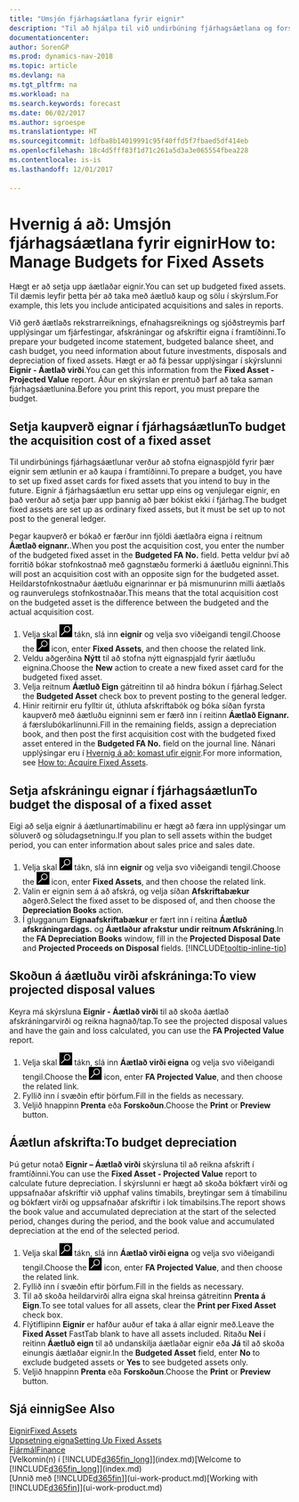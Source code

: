 ```yaml
---
title: "Umsjón fjárhagsáætlana fyrir eignir"
description: "Til að hjálpa til við undirbúning fjárhagsáætlana og forspáa, eru settar upp upplýsingar um fjárfestingar, afskráningar og afskriftir eigna í framtíðinni."
documentationcenter: 
author: SorenGP
ms.prod: dynamics-nav-2018
ms.topic: article
ms.devlang: na
ms.tgt_pltfrm: na
ms.workload: na
ms.search.keywords: forecast
ms.date: 06/02/2017
ms.author: sgroespe
ms.translationtype: HT
ms.sourcegitcommit: 1dfba8b14019991c95f40ffd5f7fbaed5df414eb
ms.openlocfilehash: 18c4d5fff83f1d71c261a5d3a3e065554fbea228
ms.contentlocale: is-is
ms.lasthandoff: 12/01/2017

---
```

# <a name="how-to-manage-budgets-for-fixed-assets"></a><span data-ttu-id="5b0d1-103">Hvernig á að: Umsjón fjárhagsáætlana fyrir eignir</span><span class="sxs-lookup"><span data-stu-id="5b0d1-103">How to: Manage Budgets for Fixed Assets</span></span>
<span data-ttu-id="5b0d1-104">Hægt er að setja upp áætlaðar eignir.</span><span class="sxs-lookup"><span data-stu-id="5b0d1-104">You can set up budgeted fixed assets.</span></span> <span data-ttu-id="5b0d1-105">Til dæmis leyfir þetta þér að taka með áætluð kaup og sölu í skýrslum.</span><span class="sxs-lookup"><span data-stu-id="5b0d1-105">For example, this lets you include anticipated acquisitions and sales in reports.</span></span>  

<span data-ttu-id="5b0d1-106">Við gerð áætlaðs rekstrarreiknings, efnahagsreiknings og sjóðstreymis þarf upplýsingar um fjárfestingar, afskráningar og afskriftir eigna í framtíðinni.</span><span class="sxs-lookup"><span data-stu-id="5b0d1-106">To prepare your budgeted income statement, budgeted balance sheet, and cash budget, you need information about future investments, disposals and depreciation of fixed assets.</span></span> <span data-ttu-id="5b0d1-107">Hægt er að fá þessar upplýsingar í skýrslunni **Eignir - Áætlað virði**.</span><span class="sxs-lookup"><span data-stu-id="5b0d1-107">You can get this information from the **Fixed Asset - Projected Value** report.</span></span> <span data-ttu-id="5b0d1-108">Áður en skýrslan er prentuð þarf að taka saman fjárhagsáætlunina.</span><span class="sxs-lookup"><span data-stu-id="5b0d1-108">Before you print this report, you must prepare the budget.</span></span>  

## <a name="to-budget-the-acquisition-cost-of-a-fixed-asset"></a><span data-ttu-id="5b0d1-109">Setja kaupverð eignar í fjárhagsáætlun</span><span class="sxs-lookup"><span data-stu-id="5b0d1-109">To budget the acquisition cost of a fixed asset</span></span>
<span data-ttu-id="5b0d1-110">Til undirbúnings fjárhagsáætlunar verður að stofna eignaspjöld fyrir þær eignir sem ætlunin er að kaupa í framtíðinni.</span><span class="sxs-lookup"><span data-stu-id="5b0d1-110">To prepare a budget, you have to set up fixed asset cards for fixed assets that you intend to buy in the future.</span></span> <span data-ttu-id="5b0d1-111">Eignir á fjárhagsáætlun eru settar upp eins og venjulegar eignir, en það verður að setja þær upp þannig að þær bókist ekki í fjárhag.</span><span class="sxs-lookup"><span data-stu-id="5b0d1-111">The budget fixed assets are set up as ordinary fixed assets, but it must be set up to not post to the general ledger.</span></span>

<span data-ttu-id="5b0d1-112">Þegar kaupverð er bókað er færður inn fjöldi áætlaðra eigna í reitnum **Áætlað eignanr.**.</span><span class="sxs-lookup"><span data-stu-id="5b0d1-112">When you post the acquisition cost, you enter the number of the budgeted fixed asset in the **Budgeted FA No.** field.</span></span> <span data-ttu-id="5b0d1-113">Þetta veldur því að forritið bókar stofnkostnað með gagnstæðu formerki á áætluðu eigninni.</span><span class="sxs-lookup"><span data-stu-id="5b0d1-113">This will post an acquisition cost with an opposite sign for the budgeted asset.</span></span> <span data-ttu-id="5b0d1-114">Heildarstofnkostnaður áætluðu eignarinnar er þá mismunurinn milli áætlaðs og raunverulegs stofnkostnaðar.</span><span class="sxs-lookup"><span data-stu-id="5b0d1-114">This means that the total acquisition cost on the budgeted asset is the difference between the budgeted and the actual acquisition cost.</span></span>

1. <span data-ttu-id="5b0d1-115">Velja skal ![Leit að síðu eða skýrslu](media/ui-search/search_small.png "Leit að síðu eða skýrslu táknið") tákn, slá inn **eignir** og velja svo viðeigandi tengil.</span><span class="sxs-lookup"><span data-stu-id="5b0d1-115">Choose the ![Search for Page or Report](media/ui-search/search_small.png "Search for Page or Report icon") icon, enter **Fixed Assets**, and then choose the related link.</span></span>
2. <span data-ttu-id="5b0d1-116">Veldu aðgerðina **Nýtt** til að stofna nýtt eignaspjald fyrir áætluðu eignina.</span><span class="sxs-lookup"><span data-stu-id="5b0d1-116">Choose the **New** action to create a new fixed asset card for the budgeted fixed asset.</span></span>
3. <span data-ttu-id="5b0d1-117">Velja reitnum **Áætluð Eign** gátreitinn til að hindra bókun í fjárhag.</span><span class="sxs-lookup"><span data-stu-id="5b0d1-117">Select the **Budgeted Asset** check box to prevent posting to the general ledger.</span></span>
4. <span data-ttu-id="5b0d1-118">Hinir reitirnir eru fylltir út, úthluta afskriftabók og bóka síðan fyrsta kaupverð með áætluðu eigninni sem er færð inn í reitinn **Áætlað Eignanr.** á færslubókarlínunni.</span><span class="sxs-lookup"><span data-stu-id="5b0d1-118">Fill in the remaining fields, assign a depreciation book, and then post the first acquisition cost with the budgeted fixed asset entered in the **Budgeted FA No.** field on the journal line.</span></span> <span data-ttu-id="5b0d1-119">Nánari upplýsingar eru í [Hvernig á að: komast ufir eignir](fa-how-acquire.md).</span><span class="sxs-lookup"><span data-stu-id="5b0d1-119">For more information, see [How to: Acquire Fixed Assets](fa-how-acquire.md).</span></span>

## <a name="to-budget-the-disposal-of-a-fixed-asset"></a><span data-ttu-id="5b0d1-120">Setja afskráningu eignar í fjárhagsáætlun</span><span class="sxs-lookup"><span data-stu-id="5b0d1-120">To budget the disposal of a fixed asset</span></span>
<span data-ttu-id="5b0d1-121">Eigi að selja eignir á áætlunartímabilinu er hægt að færa inn upplýsingar um söluverð og söludagsetningu.</span><span class="sxs-lookup"><span data-stu-id="5b0d1-121">If you plan to sell assets within the budget period, you can enter information about sales price and sales date.</span></span>

1. <span data-ttu-id="5b0d1-122">Velja skal ![Leit að síðu eða skýrslu](media/ui-search/search_small.png "Leit að síðu eða skýrslu táknið") tákn, slá inn **eignir** og velja svo viðeigandi tengil.</span><span class="sxs-lookup"><span data-stu-id="5b0d1-122">Choose the ![Search for Page or Report](media/ui-search/search_small.png "Search for Page or Report icon") icon, enter **Fixed Assets**, and then choose the related link.</span></span>
2. <span data-ttu-id="5b0d1-123">Valin er eignin sem á að afskrá, og velja síðan **Afskriftabækur** aðgerð.</span><span class="sxs-lookup"><span data-stu-id="5b0d1-123">Select the fixed asset to be disposed of, and then choose the **Depreciation Books** action.</span></span>
3. <span data-ttu-id="5b0d1-124">Í glugganum **Eignaafskriftabækur** er fært inn í reitina **Áætluð afskráningardags.** og **Áætlaður afrakstur undir reitnum Afskráning**.</span><span class="sxs-lookup"><span data-stu-id="5b0d1-124">In the **FA Depreciation Books** window, fill in the **Projected Disposal Date** and **Projected Proceeds on Disposal** fields.</span></span> [!INCLUDE[tooltip-inline-tip](includes/tooltip-inline-tip_md.md)]

## <a name="to-view-projected-disposal-values"></a><span data-ttu-id="5b0d1-125">Skoðun á áætluðu virði afskráninga:</span><span class="sxs-lookup"><span data-stu-id="5b0d1-125">To view projected disposal values</span></span>
<span data-ttu-id="5b0d1-126">Keyra má skýrsluna **Eignir - Áætlað virði** til að skoða áætlað afskráningarvirði og reikna hagnað/tap.</span><span class="sxs-lookup"><span data-stu-id="5b0d1-126">To see the projected disposal values and have the gain and loss calculated, you can use the **FA Projected Value** report.</span></span>

1. <span data-ttu-id="5b0d1-127">Velja skal ![Leit að síðu eða skýrslu](media/ui-search/search_small.png "Leit að síðu eða skýrslu táknið") tákn, slá inn **Áætlað virði eigna** og velja svo viðeigandi tengil.</span><span class="sxs-lookup"><span data-stu-id="5b0d1-127">Choose the ![Search for Page or Report](media/ui-search/search_small.png "Search for Page or Report icon") icon, enter **FA Projected Value**, and then choose the related link.</span></span>
2. <span data-ttu-id="5b0d1-128">Fyllið inn í svæðin eftir þörfum.</span><span class="sxs-lookup"><span data-stu-id="5b0d1-128">Fill in the fields as necessary.</span></span>
3. <span data-ttu-id="5b0d1-129">Veljið hnappinn **Prenta** eða **Forskoðun**.</span><span class="sxs-lookup"><span data-stu-id="5b0d1-129">Choose the **Print** or **Preview** button.</span></span>

## <a name="to-budget-depreciation"></a><span data-ttu-id="5b0d1-130">Áætlun afskrifta:</span><span class="sxs-lookup"><span data-stu-id="5b0d1-130">To budget depreciation</span></span>
<span data-ttu-id="5b0d1-131">Þú getur notað **Eignir – Áætlað virði** skýrsluna til að reikna afskrift í framtíðinni.</span><span class="sxs-lookup"><span data-stu-id="5b0d1-131">You can use the **Fixed Asset - Projected Value** report to calculate future depreciation.</span></span> <span data-ttu-id="5b0d1-132">Í skýrslunni er hægt að skoða bókfært virði og uppsafnaðar afskriftir við upphaf valins tímabils, breytingar sem á tímabilinu og bókfært virði og uppsafnaðar afskriftir i lok tímabilsins.</span><span class="sxs-lookup"><span data-stu-id="5b0d1-132">The report shows the book value and accumulated depreciation at the start of the selected period, changes during the period, and the book value and accumulated depreciation at the end of the selected period.</span></span>

1. <span data-ttu-id="5b0d1-133">Velja skal ![Leit að síðu eða skýrslu](media/ui-search/search_small.png "Leit að síðu eða skýrslu táknið") tákn, slá inn **Áætlað virði eigna** og velja svo viðeigandi tengil.</span><span class="sxs-lookup"><span data-stu-id="5b0d1-133">Choose the ![Search for Page or Report](media/ui-search/search_small.png "Search for Page or Report icon") icon, enter **FA Projected Value**, and then choose the related link.</span></span>
2. <span data-ttu-id="5b0d1-134">Fyllið inn í svæðin eftir þörfum.</span><span class="sxs-lookup"><span data-stu-id="5b0d1-134">Fill in the fields as necessary.</span></span>
3. <span data-ttu-id="5b0d1-135">Til að skoða heildarvirði allra eigna skal hreinsa gátreitinn **Prenta á Eign**.</span><span class="sxs-lookup"><span data-stu-id="5b0d1-135">To see total values for all assets, clear the **Print per Fixed Asset** check box.</span></span>
4. <span data-ttu-id="5b0d1-136">Flýtiflipinn **Eignir** er hafður auður ef taka á allar eignir með.</span><span class="sxs-lookup"><span data-stu-id="5b0d1-136">Leave the **Fixed Asset** FastTab blank to have all assets included.</span></span> <span data-ttu-id="5b0d1-137">Ritaðu **Nei** í reitinn **Áætluð eign** til að undanskilja áætlaðar eignir eða **Já** til að skoða einungis áætlaðar eignir.</span><span class="sxs-lookup"><span data-stu-id="5b0d1-137">In the **Budgeted Asset** field, enter **No** to exclude budgeted assets or **Yes** to see budgeted assets only.</span></span>
5. <span data-ttu-id="5b0d1-138">Veljið hnappinn **Prenta** eða **Forskoðun**.</span><span class="sxs-lookup"><span data-stu-id="5b0d1-138">Choose the **Print** or **Preview** button.</span></span>

## <a name="see-also"></a><span data-ttu-id="5b0d1-139">Sjá einnig</span><span class="sxs-lookup"><span data-stu-id="5b0d1-139">See Also</span></span>
[<span data-ttu-id="5b0d1-140">Eignir</span><span class="sxs-lookup"><span data-stu-id="5b0d1-140">Fixed Assets</span></span>](fa-manage.md)  
[<span data-ttu-id="5b0d1-141">Uppsetning eigna</span><span class="sxs-lookup"><span data-stu-id="5b0d1-141">Setting Up Fixed Assets</span></span>](fa-setup.md)  
[<span data-ttu-id="5b0d1-142">Fjármál</span><span class="sxs-lookup"><span data-stu-id="5b0d1-142">Finance</span></span>](finance.md)  
<span data-ttu-id="5b0d1-143">[Velkomin(n) í [!INCLUDE[d365fin_long](includes/d365fin_long_md.md)]](index.md)</span><span class="sxs-lookup"><span data-stu-id="5b0d1-143">[Welcome to [!INCLUDE[d365fin_long](includes/d365fin_long_md.md)]](index.md)</span></span>  
<span data-ttu-id="5b0d1-144">[Unnið með [!INCLUDE[d365fin](includes/d365fin_md.md)]](ui-work-product.md)</span><span class="sxs-lookup"><span data-stu-id="5b0d1-144">[Working with [!INCLUDE[d365fin](includes/d365fin_md.md)]](ui-work-product.md)</span></span>


